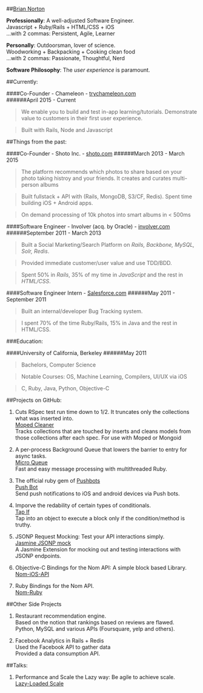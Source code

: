 ##[Brian Norton](mailto:brian.nort@gmail.com)


__Professionally__: A well-adjusted Software Engineer.  
Javascript + Ruby/Rails + HTML/CSS + iOS   
...with 2 commas: Persistent, Agile, Learner


__Personally__: Outdoorsman, lover of science.  
Woodworking + Backpacking + Cooking clean food  
...with 2 commas: Passionate, Thoughtful, Nerd

__Software Philosophy__: The _user experience_ is paramount.

##Currently:

####Co-Founder - Chameleon - [trychameleon.com](http://www.trychameleon.com)  
######April 2015 - Current
> We enable you to build and test in-app learning/tutorials. Demonstrate value to customers in their first user experience.

> Built with Rails, Node and Javascript

##Things from the past:

####Co-Founder - Shoto Inc. - [shoto.com](http://www.shoto.com)
######March 2013 - March 2015
> The platform recommends which photos to share based on your photo taking histroy and your friends. It creates and curates multi-person albums

> Built fullstack + API with (Rails, MongoDB, S3/CF, Redis). Spent time building iOS + Android apps.

> On demand processing of 10k photos into smart albums in < 500ms

####Software Engineer - Involver (acq. by Oracle) - [involver.com](http://involver.com)
######September 2011 - March 2013
> Built a Social Marketing/Search Platform on _Rails, Backbone, MySQL, Solr, Redis_.

> Provided immediate customer/user value and use TDD/BDD.

> Spent 50% in _Rails_, 35% of my time in _JavaScript_ and the rest in _HTML/CSS_.

####Software Engineer Intern - [Salesforce.com](http://www.salesforce.com)
######May 2011 - September 2011
> Built an internal/developer Bug Tracking system.

> I spent 70% of the time Ruby/Rails, 15% in Java and the rest in HTML/CSS.

###Education:

####University of California, Berkeley
######May 2011
> Bachelors, Computer Science

> Notable Courses: OS, Machine Learning, Compilers, UI/UX via iOS

> C, Ruby, Java, Python, Objective-C

##Projects on GitHub:
1. Cuts RSpec test run time down to 1/2. It truncates only the collections what was inserted into.   
[Moped Cleaner](https://github.com/bnorton/moped-cleaner)  
Tracks collections that are touched by inserts and cleans models from those collections after each spec. For use with Moped or Mongoid

2. A per-process Background Queue that lowers the barrier to entry for async tasks.  
[Micro Queue](https://github.com/bnorton/micro_q)  
Fast and easy message processing with multithreaded Ruby.

3. The official ruby gem of [Pushbots](https://pushbots.com)  
[Push Bot](https://github.com/bnorton/push_bot)  
Send push notifications to iOS and android devices via Push bots.  

4. Imporve the redability of certain types of conditionals.  
[Tap If](https://github.com/bnorton/tap_if)  
Tap into an object to execute a block only if the condition/method is truthy.

5. JSONP Request Mocking: Test your API interactions simply.  
[Jasmine JSONP mock](https://github.com/bnorton/jasmine-jsonp-mock)  
A Jasmine Extension for mocking out and testing interactions with JSONP endpoints.

6. Objective-C Bindings for the Nom API: A simple block based Library.  
[Nom-iOS-API](https://github.com/bnorton/Nom-iOS-API/wiki/api-doc)

7. Ruby Bindings for the Nom API.  
[Nom-Ruby](https://github.com/bnorton/nom-ruby/blob/master/README.md)

##Other Side Projects

1. Restaurant recommendation engine.  
Based on the notion that rankings based on reviews are flawed.  
Python, MySQL and various APIs (Foursquare, yelp and others).  

2. Facebook Analytics in Rails + Redis  
Used the Facebook API to gather data  
Provided a data consumption API.  

##Talks:
1. Performance and Scale the Lazy way: Be agile to achieve scale.  
[Lazy-Loaded Scale](https://speakerdeck.com/u/bnorton/p/lazy-loaded-scale-involver-tech-talk)
